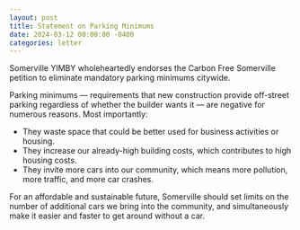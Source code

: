 ```yaml
---
layout: post
title: Statement on Parking Minimums
date: 2024-03-12 00:00:00 -0400
categories: letter
---
```


Somerville YIMBY wholeheartedly endorses the Carbon Free Somerville petition to eliminate mandatory parking minimums citywide.

Parking minimums — requirements that new construction provide off-street parking regardless of whether the builder wants it — are negative for numerous reasons. Most importantly:

* They waste space that could be better used for business activities or housing.
* They increase our already-high building costs, which contributes to high housing costs.
* They invite more cars into our community, which means more pollution, more traffic, and more car crashes.

For an affordable and sustainable future, Somerville should set limits on the number of additional cars we bring into the community, and simultaneously make it easier and faster to get around without a car.
